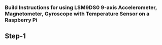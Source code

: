 ### Build Instructions for using LSM9DS0 9-axis Accelerometer, Magnetometer, Gyroscope with Temperature Sensor on a Raspberry Pi

## Step-1

